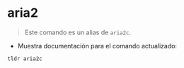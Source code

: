 # aria2

> Este comando es un alias de `aria2c`.

- Muestra documentación para el comando actualizado:

`tldr aria2c`

